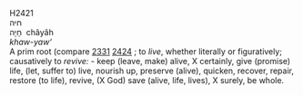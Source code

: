 H2421  
חיה  
חָיָה ‎ châyâh  
*khaw-yaw‘*  
A prim root (compare [2331](h2331) [2424](h2424) ; to *live*, whether
literally or figuratively; causatively to *revive: -* keep (leave, make)
alive, X certainly, give (promise) life, (let, suffer to) live, nourish
up, preserve (alive), quicken, recover, repair, restore (to life),
revive, (X God) save (alive, life, lives), X surely, be whole.  

